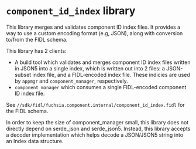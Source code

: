 # `component_id_index` library

This library merges and validates component ID index files. It provides a way to
use a custom encoding format (e.g, JSON), along with conversion to/from the FIDL
schema.

This library has 2 clients:
* A build tool which validates and merges component ID index files written in
  JSON5 into a single index, which is written out into 2 files: a JSON-subset
  index file, and a FIDL-encoded index file. These indicies are used by `appmgr`
  and `component_manager`, respectively.
* `component_manager` which consumes a single FIDL-encoded component ID index
  file.

See `//sdk/fidl/fuchsia.component.internal/component_id_index.fidl` for the FIDL
schema.

In order to keep the size of component_manager small, this library does not
directly depend on serde_json and serde_json5. Instead, this library accepts a
decoder implementation which helps decode a JSON/JSON5 string into an Index data
structure.
